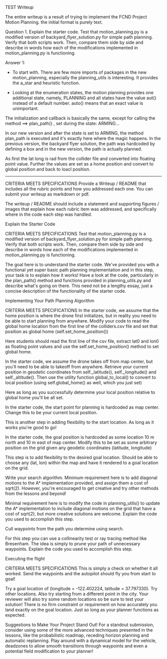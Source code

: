 TEST Writeup

The entire writeup is a result of trying to implement the FCND Project Motion Planning. the initial format is purely text.

Question 1. Explain the starter code. Test that motion_planning.py is a modified version of backyard_flyer_solution.py for simple path planning. Verify that both scripts work. Then, compare them side by side and describe in words how each of the modifications implemented in motion_planning.py is functioning.

Answer 1:  
- To start with. There are few more imports of packages in the new motion_planning, especially the planning_utils is interesting. It provides the a_star and heuristic function.

- Looking at the enumeration states, the motion planning provides one additional state, namely, PLANNING and all states have the value aut() instead of a default number. auto() means that an exact value is unimportant. 

The initialization and callback is basically the same, except for calling the  method ==> plan_path() , set during the state: ARMING...

In our new version and after the state is set to ARMING, the method plan_path is executed and it's exactly here where the magic happens. In the previous version, the backyard flyer solution, the path was hardcoded by defining a box and in the new version, the path is actually planned. 

As first the lat long is rad from the collider file and converted into floating point value. Further the values are set as a home position and convert to global position and back to loacl position.












-------------------------------------------------------------------------------------------------- 

CRITERIA
MEETS SPECIFICATIONS
Provide a Writeup / README that includes all the rubric points and how you addressed each one. You can submit your writeup as markdown or pdf.

The writeup / README should include a statement and supporting figures / images that explain how each rubric item was addressed, and specifically where in the code each step was handled.

Explain the Starter Code

CRITERIA
MEETS SPECIFICATIONS
Test that motion_planning.py is a modified version of backyard_flyer_solution.py for simple path planning. Verify that both scripts work. Then, compare them side by side and describe in words how each of the modifications implemented in motion_planning.py is functioning.

The goal here is to understand the starter code. We've provided you with a functional yet super basic path planning implementation and in this step, your task is to explain how it works! Have a look at the code, particularly in the plan_path() method and functions provided in planning_utils.py and describe what's going on there. This need not be a lengthy essay, just a concise description of the functionality of the starter code.

Implementing Your Path Planning Algorithm

CRITERIA
MEETS SPECIFICATIONS
In the starter code, we assume that the home position is where the drone first initializes, but in reality you need to be able to start planning from anywhere. Modify your code to read the global home location from the first line of the colliders.csv file and set that position as global home (self.set_home_position())

Here students should read the first line of the csv file, extract lat0 and lon0 as floating point values and use the self.set_home_position() method to set global home.

In the starter code, we assume the drone takes off from map center, but you'll need to be able to takeoff from anywhere. Retrieve your current position in geodetic coordinates from self._latitude(), self._longitude() and self._altitude(). Then use the utility function global_to_local() to convert to local position (using self.global_home() as well, which you just set)

Here as long as you successfully determine your local position relative to global home you'll be all set.

In the starter code, the start point for planning is hardcoded as map center. Change this to be your current local position.

This is another step in adding flexibility to the start location. As long as it works you're good to go!

In the starter code, the goal position is hardcoded as some location 10 m north and 10 m east of map center. Modify this to be set as some arbitrary position on the grid given any geodetic coordinates (latitude, longitude)

This step is to add flexibility to the desired goal location. Should be able to choose any (lat, lon) within the map and have it rendered to a goal location on the grid.

Write your search algorithm. Minimum requirement here is to add diagonal motions to the A* implementation provided, and assign them a cost of sqrt(2). However, you're encouraged to get creative and try other methods from the lessons and beyond!

Minimal requirement here is to modify the code in planning_utils() to update the A* implementation to include diagonal motions on the grid that have a cost of sqrt(2), but more creative solutions are welcome. Explain the code you used to accomplish this step.

Cull waypoints from the path you determine using search.

For this step you can use a collinearity test or ray tracing method like Bresenham. The idea is simply to prune your path of unnecessary waypoints. Explain the code you used to accomplish this step.

Executing the flight

CRITERIA
MEETS SPECIFICATIONS
This is simply a check on whether it all worked. Send the waypoints and the autopilot should fly you from start to goal!

Try a goal location of (longitude = -122.402224, latitude = 37.797330). Try other locations. Also try starting from a different point in the city. Your reviewer will also try some random locations so be sure to test your solution! There is no firm constraint or requirement on how accurately you land exactly on the goal location. Just so long as your planner functions as expected.

Suggestions to Make Your Project Stand Out!
For a standout submission, consider using some of the more advanced techniques presented in the lessons, like the probabilistic roadmap, receding horizon planning and automatic replanning. Play around with a dynamical model for the vehicle, deadzones to allow smooth transitions through waypoints and even a potential field modification to your planner!
